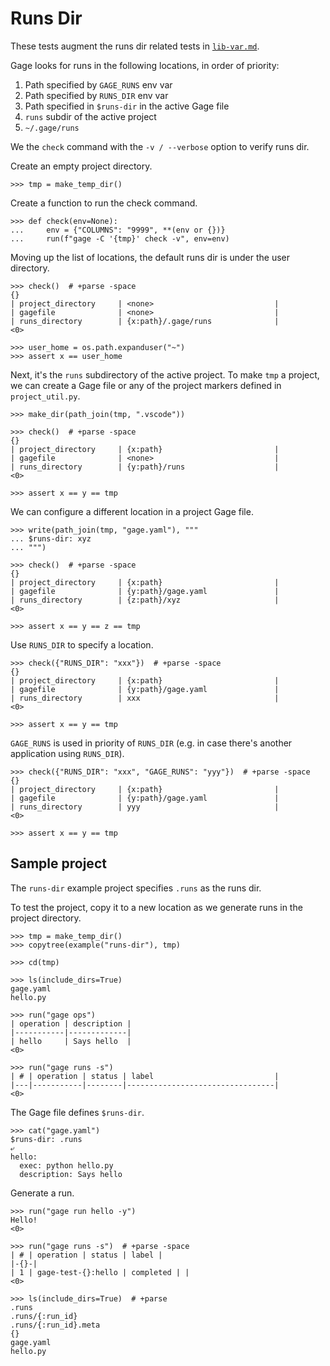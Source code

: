 # Runs Dir

These tests augment the runs dir related tests in
[`lib-var.md`](lib-var.md).

Gage looks for runs in the following locations, in order of priority:

1. Path specified by `GAGE_RUNS` env var
2. Path specified by `RUNS_DIR` env var
3. Path specified in `$runs-dir` in the active Gage file
4. `runs` subdir of the active project
5. `~/.gage/runs`

We the `check` command with the `-v / --verbose` option to verify runs
dir.

Create an empty project directory.

    >>> tmp = make_temp_dir()

Create a function to run the check command.

    >>> def check(env=None):
    ...     env = {"COLUMNS": "9999", **(env or {})}
    ...     run(f"gage -C '{tmp}' check -v", env=env)

Moving up the list of locations, the default runs dir is under the user
directory.

    >>> check()  # +parse -space
    {}
    | project_directory     | <none>                           |
    | gagefile              | <none>                           |
    | runs_directory        | {x:path}/.gage/runs              |
    <0>

    >>> user_home = os.path.expanduser("~")
    >>> assert x == user_home

Next, it's the `runs` subdirectory of the active project. To make `tmp`
a project, we can create a Gage file or any of the project markers
defined in `project_util.py`.

    >>> make_dir(path_join(tmp, ".vscode"))

    >>> check()  # +parse -space
    {}
    | project_directory     | {x:path}                         |
    | gagefile              | <none>                           |
    | runs_directory        | {y:path}/runs                    |
    <0>

    >>> assert x == y == tmp

We can configure a different location in a project Gage file.

    >>> write(path_join(tmp, "gage.yaml"), """
    ... $runs-dir: xyz
    ... """)

    >>> check()  # +parse -space
    {}
    | project_directory     | {x:path}                         |
    | gagefile              | {y:path}/gage.yaml               |
    | runs_directory        | {z:path}/xyz                     |
    <0>

    >>> assert x == y == z == tmp

Use `RUNS_DIR` to specify a location.

    >>> check({"RUNS_DIR": "xxx"})  # +parse -space
    {}
    | project_directory     | {x:path}                         |
    | gagefile              | {y:path}/gage.yaml               |
    | runs_directory        | xxx                              |
    <0>

    >>> assert x == y == tmp

`GAGE_RUNS` is used in priority of `RUNS_DIR` (e.g. in case there's
another application using `RUNS_DIR`).

    >>> check({"RUNS_DIR": "xxx", "GAGE_RUNS": "yyy"})  # +parse -space
    {}
    | project_directory     | {x:path}                         |
    | gagefile              | {y:path}/gage.yaml               |
    | runs_directory        | yyy                              |
    <0>

    >>> assert x == y == tmp

## Sample project

The `runs-dir` example project specifies `.runs` as the runs dir.

To test the project, copy it to a new location as we generate runs in
the project directory.

    >>> tmp = make_temp_dir()
    >>> copytree(example("runs-dir"), tmp)

    >>> cd(tmp)

    >>> ls(include_dirs=True)
    gage.yaml
    hello.py

    >>> run("gage ops")
    | operation | description |
    |-----------|-------------|
    | hello     | Says hello  |
    <0>

    >>> run("gage runs -s")
    | # | operation | status | label                           |
    |---|-----------|--------|---------------------------------|
    <0>

The Gage file defines `$runs-dir`.

    >>> cat("gage.yaml")
    $runs-dir: .runs
    ⤶
    hello:
      exec: python hello.py
      description: Says hello

Generate a run.

    >>> run("gage run hello -y")
    Hello!
    <0>

    >>> run("gage runs -s")  # +parse -space
    | # | operation | status | label |
    |-{}-|
    | 1 | gage-test-{}:hello | completed | |
    <0>

    >>> ls(include_dirs=True)  # +parse
    .runs
    .runs/{:run_id}
    .runs/{:run_id}.meta
    {}
    gage.yaml
    hello.py
